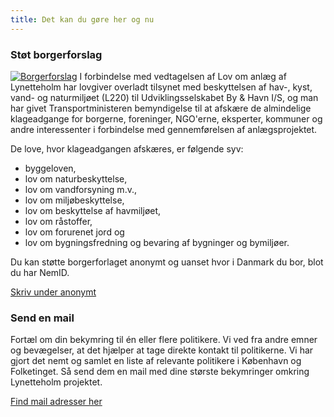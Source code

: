 ```yaml
---
title: Det kan du gøre her og nu
---
```


### Støt borgerforslag

[![Borgerforslag](borgerforslag.png?classes=right,slh-max-200px,slh-pl-4&sizes=200w)](https://www.borgerforslag.dk/se-og-stoet-forslag/?Id=FT-08949&target=_blank)
I forbindelse med vedtagelsen af Lov om anlæg af Lynetteholm har lovgiver overladt tilsynet med beskyttelsen af hav-,
kyst, vand- og naturmiljøet (L220) til Udviklingsselskabet By & Havn I/S, og man har givet Transportministeren
bemyndigelse til at afskære de almindelige klageadgange for borgerne, foreninger, NGO'erne, eksperter, kommuner og andre
interessenter i forbindelse med gennemførelsen af anlægsprojektet.

De love, hvor klageadgangen afskæres, er følgende syv:
* byggeloven, 
* lov om naturbeskyttelse,
* lov om vandforsyning m.v.,
* lov om miljøbeskyttelse,
* lov om beskyttelse af havmiljøet, 
* lov om råstoffer, 
* lov om forurenet jord og
* lov om bygningsfredning og bevaring af bygninger og bymiljøer. 

Du kan støtte borgerforlaget anonymt og uanset hvor i Danmark du bor, blot du har NemID.

[Skriv under anonymt](https://www.borgerforslag.dk/se-og-stoet-forslag/?Id=FT-08949&target=_blank)

### Send en mail

Fortæl om din bekymring til én eller flere politikere. Vi ved fra andre emner og bevægelser, at det hjælper at tage
direkte kontakt til politikerne. Vi har gjort det nemt og samlet en liste af relevante politikere i København og
Folketinget. Så send dem en mail med dine største bekymringer omkring Lynetteholm projektet.

[Find mail adresser her](https://docs.google.com/spreadsheets/d/1s6c7ApTSDUfPn9YskNJVD4dy8l_afqvBE2Lc3JQK6g0?target=_blank)
